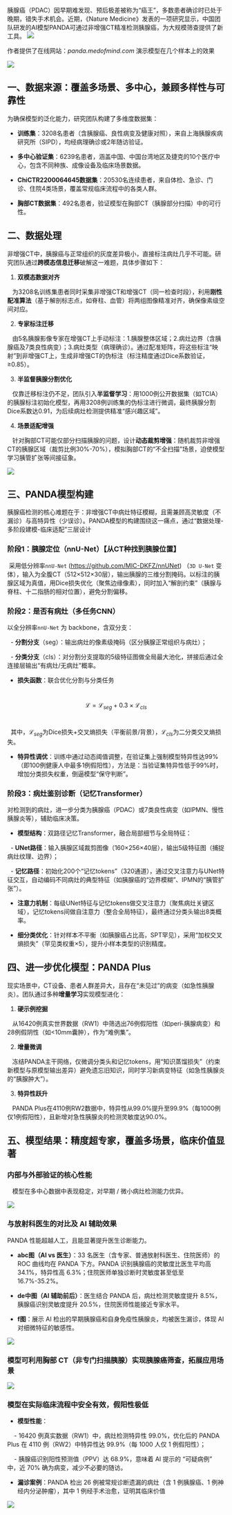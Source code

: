 胰腺癌（PDAC）因早期难发现、预后极差被称为“癌王”，多数患者确诊时已处于晚期，错失手术机会。近期，《Nature Medicine》发表的一项研究显示，中国团队研发的AI模型PANDA可通过非增强CT精准检测胰腺癌，为大规模筛查提供了新工具。
![](https://s2.loli.net/2025/08/07/pb58lQeKGPU7dkO.png)


作者提供了在线网站：*panda.medofmind.com* 演示模型在几个样本上的效果

![](https://s2.loli.net/2025/08/07/MILtp3zxTwed7m8.png)

## 一、数据来源：覆盖多场景、多中心，兼顾多样性与可靠性

为确保模型的泛化能力，研究团队构建了多维度数据集：  

- **训练集**：3208名患者（含胰腺癌、良性病变及健康对照），来自上海胰腺疾病研究所（SIPD），均经病理确诊或2年随访验证。  

- **多中心验证集**：6239名患者，涵盖中国、中国台湾地区及捷克的10个医疗中心，包含不同种族、成像设备及临床场景数据。  

- **ChiCTR2200064645数据集**：20530名连续患者，来自体检、急诊、门诊、住院4类场景，覆盖常规临床流程中的各类人群。  

- **胸部CT数据集**：492名患者，验证模型在胸部CT（胰腺部分扫描）中的可行性。  

## 二、数据处理

非增强CT中，胰腺癌与正常组织的灰度差异极小，直接标注病灶几乎不可能。研究团队通过**跨模态信息迁移**破解这一难题，具体步骤如下：

1. **双模态数据对齐**  

   为3208名训练集患者同时采集非增强CT和增强CT（同一检查时段），利用**刚性配准算法**（基于解剖标志点，如脊柱、血管）将两组图像精准对齐，确保像素级空间对应。  

2. **专家标注迁移**  

   由5名胰腺影像专家在增强CT上手动标注：1.胰腺整体区域；2.病灶边界（含胰腺癌及7类良性病变）；3.病灶类型（病理确诊）。通过配准矩阵，将这些标注“映射”到非增强CT上，生成非增强CT的伪标注（标注精度通过Dice系数验证，≥0.85）。  

3. **半监督胰腺分割优化**  

   仅靠迁移标注仍不足，团队引入**半监督学习**：用1000例公开数据集（如TCIA）的胰腺标注初始化模型，再用3208例训练集的伪标注进行微调，最终胰腺分割Dice系数达0.91，为后续病灶检测提供精准“感兴趣区域”。  

4. **场景适配增强**  

   针对胸部CT可能仅部分扫描胰腺的问题，设计**动态裁剪增强**：随机裁剪非增强CT的胰腺区域（裁剪比例30%-70%），模拟胸部CT的“不全扫描”场景，迫使模型学习胰管扩张等间接征象。  

![](https://s2.loli.net/2025/08/07/oaGczyOsTILPtj8.png)

## 三、PANDA模型构建

胰腺癌检测的核心难题在于：非增强CT中病灶特征模糊，且需兼顾高灵敏度（不漏诊）与高特异性（少误诊）。PANDA模型的构建围绕这一痛点，通过“数据处理-多阶段建模-临床适配”三层设计

### 阶段1：胰腺定位（nnU-Net）【从CT种找到胰腺位置】  

 采用低分辨率`nnU-Net` (https://github.com/MIC-DKFZ/nnUNet) （`3D U-Net` 变体），输入为全腹CT（512×512×30层），输出胰腺的三维分割掩码。以标注的胰腺区域为真值，用Dice损失优化（聚焦边缘像素），同时加入“解剖约束”（胰腺与脊柱、十二指肠的相对位置），避免分割偏移。  

### 阶段2：是否有病灶（多任务CNN）

以全分辨率`nnU-Net` 为 backbone，含双分支：  

  - **分割分支**（seg）：输出病灶的像素级掩码（区分胰腺正常组织与病灶）；  

  - **分类分支**（cls）：对分割分支提取的5级特征图做全局最大池化，拼接后通过全连接层输出“有病灶/无病灶”概率。  

- **损失函数**：联合优化分割与分类任务  

  $$\mathcal{L} = \mathcal{L}_{seg} + 0.3\times\mathcal{L}_{cls}$$  

  其中，$\mathcal{L}_{seg}$为Dice损失+交叉熵损失（平衡前景/背景），$\mathcal{L}_{cls}$为二分类交叉熵损失。  

- **特异性调优**：训练中通过动态阈值调整，在验证集上强制模型特异性达99%（即100例健康人中最多1例假阳性），方法是：当验证集特异性低于99%时，增加分类损失权重，倒逼模型“保守判断”。  

### 阶段3：病灶鉴别诊断（记忆Transformer）  

对检测到的病灶，进一步分类为胰腺癌（PDAC）或7类良性病变（如IPMN、慢性胰腺炎等），辅助临床决策。  

- **模型结构**：双路径记忆Transformer，融合局部细节与全局特征：  

  - **UNet路径**：输入胰腺区域裁剪图像（160×256×40层），输出5级特征图（捕捉病灶纹理、边界）；  

  - **记忆路径**：初始化200个“记忆tokens”（320通道），通过交叉注意力与UNet特征交互，自动编码不同病灶的典型特征（如胰腺癌的“边界模糊”、IPMN的“胰管扩张”）。  

- **注意力机制**：每级UNet特征与记忆tokens做交叉注意力（聚焦病灶关键区域），记忆tokens间做自注意力（整合全局特征），最终通过分类头输出8类概率。  

- **细分类优化**：针对样本不平衡（如胰腺癌占比高，SPT罕见），采用“加权交叉熵损失”（罕见类权重×5），提升小样本类型的识别精度。  

## 四、进一步优化模型：PANDA Plus

现实场景中，CT设备、患者人群差异大，且存在“未见过”的病变（如急性胰腺炎）。团队通过多种**增量学习**实现模型进化：  

1. **硬示例挖掘**  

   从16420例真实世界数据（RW1）中筛选出76例假阳性（如peri-胰腺病变）和28例假阴性（如<10mm囊肿），作为“难例集”。  

2. **增量微调**  

   冻结PANDA主干网络，仅微调分类头和记忆tokens，用“知识蒸馏损失”（约束新模型与原模型输出差异）避免遗忘旧知识，同时学习新病变特征（如急性胰腺炎的“胰腺肿大”）。  

3. **特异性跃升**  

   PANDA Plus在4110例RW2数据中，特异性从99.0%提升至99.9%（每1000例仅1例假阳性），且新增对急性胰腺炎的检测灵敏度达90.0%。  

## 五、模型结果：精度超专家，覆盖多场景，临床价值显著

### 内部与外部验证的核心性能

   模型在多中心数据中表现稳定，对早期 / 微小病灶检测能力优异。  

![](https://s2.loli.net/2025/08/07/wO7h2iXFgdy34RI.png)

### 与放射科医生的对比及 AI 辅助效果

PANDA 性能超越人工，且能显著提升医生诊断能力。

- **abc图（AI vs 医生）**：33 名医生（含专家、普通放射科医生、住院医师）的 ROC 曲线均在 PANDA 下方。PANDA 识别胰腺癌的灵敏度比医生平均高 34.1%，特异性高 6.3%；住院医师单独诊断时灵敏度甚至低至 16.7%-35.2%。

- **de中图（AI 辅助前后）**：医生结合 PANDA 后，病灶检测灵敏度提升 8.5%，胰腺癌识别灵敏度提升 20.5%，住院医师性能接近专家水平。

- **f图**：展示 AI 检出的早期胰腺癌和自身免疫性胰腺炎，均被医生漏诊，体现 AI 对细微特征的敏感性。

![](https://s2.loli.net/2025/08/07/sfayxq2EClzAhog.png)

### 模型可利用胸部 CT（非专门扫描胰腺）实现胰腺癌筛查，拓展应用场景

![](https://s2.loli.net/2025/08/07/F1oIUfkVpayrxM8.png)

### 模型在实际临床流程中安全有效，假阳性极低

- **模型性能**：

    - 16420 例真实数据（RW1）中，病灶检测特异性 99.0%，优化后的 PANDA Plus 在 4110 例（RW2）中特异性达 99.9%（每 1000 人仅 1 例假阳性）；

    - 胰腺癌识别阳性预测值（PPV）达 68.9%，意味着 AI 提示的 “可疑病例” 中，近 70% 确为病变，减少不必要的随访。

- **漏诊案例**：PANDA 检出 26 例被常规诊断遗漏的病灶（含 1 例胰腺癌、1 例神经内分泌肿瘤），其中 1 例经手术治愈，证明其临床价值

![](https://s2.loli.net/2025/08/07/LdGt8Q9sFEDqf5I.png)